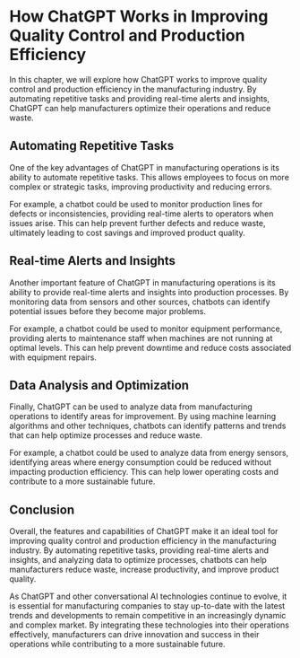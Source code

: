 How ChatGPT Works in Improving Quality Control and Production Efficiency
===================================================================================================================================================

In this chapter, we will explore how ChatGPT works to improve quality control and production efficiency in the manufacturing industry. By automating repetitive tasks and providing real-time alerts and insights, ChatGPT can help manufacturers optimize their operations and reduce waste.

Automating Repetitive Tasks
---------------------------

One of the key advantages of ChatGPT in manufacturing operations is its ability to automate repetitive tasks. This allows employees to focus on more complex or strategic tasks, improving productivity and reducing errors.

For example, a chatbot could be used to monitor production lines for defects or inconsistencies, providing real-time alerts to operators when issues arise. This can help prevent further defects and reduce waste, ultimately leading to cost savings and improved product quality.

Real-time Alerts and Insights
-----------------------------

Another important feature of ChatGPT in manufacturing operations is its ability to provide real-time alerts and insights into production processes. By monitoring data from sensors and other sources, chatbots can identify potential issues before they become major problems.

For example, a chatbot could be used to monitor equipment performance, providing alerts to maintenance staff when machines are not running at optimal levels. This can help prevent downtime and reduce costs associated with equipment repairs.

Data Analysis and Optimization
------------------------------

Finally, ChatGPT can be used to analyze data from manufacturing operations to identify areas for improvement. By using machine learning algorithms and other techniques, chatbots can identify patterns and trends that can help optimize processes and reduce waste.

For example, a chatbot could be used to analyze data from energy sensors, identifying areas where energy consumption could be reduced without impacting production efficiency. This can help lower operating costs and contribute to a more sustainable future.

Conclusion
----------

Overall, the features and capabilities of ChatGPT make it an ideal tool for improving quality control and production efficiency in the manufacturing industry. By automating repetitive tasks, providing real-time alerts and insights, and analyzing data to optimize processes, chatbots can help manufacturers reduce waste, increase productivity, and improve product quality.

As ChatGPT and other conversational AI technologies continue to evolve, it is essential for manufacturing companies to stay up-to-date with the latest trends and developments to remain competitive in an increasingly dynamic and complex market. By integrating these technologies into their operations effectively, manufacturers can drive innovation and success in their operations while contributing to a more sustainable future.
